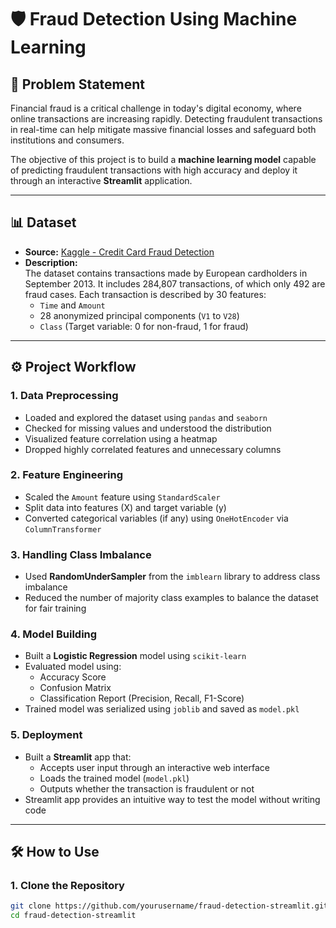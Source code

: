 # 🛡️ Fraud Detection Using Machine Learning

## 📌 Problem Statement

Financial fraud is a critical challenge in today's digital economy, where online transactions are increasing rapidly. Detecting fraudulent transactions in real-time can help mitigate massive financial losses and safeguard both institutions and consumers. 

The objective of this project is to build a **machine learning model** capable of predicting fraudulent transactions with high accuracy and deploy it through an interactive **Streamlit** application.

---

## 📊 Dataset

- **Source:** [Kaggle - Credit Card Fraud Detection]([https://www.kaggle.com/datasets/mlg-ulb/creditcardfraud](https://www.kaggle.com/datasets/amanalisiddiqui/fraud-detection-dataset?resource=download&select=AIML+Dataset.csv))
- **Description:**  
  The dataset contains transactions made by European cardholders in September 2013. It includes 284,807 transactions, of which only 492 are fraud cases. Each transaction is described by 30 features:
  - `Time` and `Amount`
  - 28 anonymized principal components (`V1` to `V28`)
  - `Class` (Target variable: 0 for non-fraud, 1 for fraud)

---

## ⚙️ Project Workflow

### 1. Data Preprocessing
- Loaded and explored the dataset using `pandas` and `seaborn`
- Checked for missing values and understood the distribution
- Visualized feature correlation using a heatmap
- Dropped highly correlated features and unnecessary columns

### 2. Feature Engineering
- Scaled the `Amount` feature using `StandardScaler`
- Split data into features (X) and target variable (y)
- Converted categorical variables (if any) using `OneHotEncoder` via `ColumnTransformer`

### 3. Handling Class Imbalance
- Used **RandomUnderSampler** from the `imblearn` library to address class imbalance
- Reduced the number of majority class examples to balance the dataset for fair training

### 4. Model Building
- Built a **Logistic Regression** model using `scikit-learn`
- Evaluated model using:
  - Accuracy Score
  - Confusion Matrix
  - Classification Report (Precision, Recall, F1-Score)
- Trained model was serialized using `joblib` and saved as `model.pkl`

### 5. Deployment
- Built a **Streamlit** app that:
  - Accepts user input through an interactive web interface
  - Loads the trained model (`model.pkl`)
  - Outputs whether the transaction is fraudulent or not
- Streamlit app provides an intuitive way to test the model without writing code

---

## 🛠️ How to Use

### 1. Clone the Repository
```bash
git clone https://github.com/yourusername/fraud-detection-streamlit.git
cd fraud-detection-streamlit
